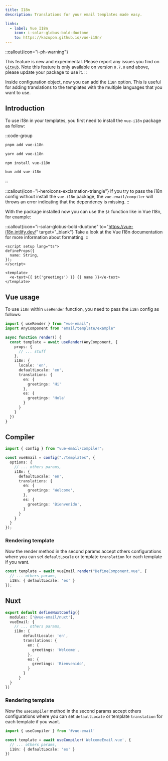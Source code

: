 ```yaml
---
title: I18n
description: Translations for your email templates made easy.

links:
  - label: Vue I18n
    icon: i-solar-globus-bold-duotone
    to: https://kazupon.github.io/vue-i18n/
---
```


::callout{icon="i-ph-warning"}

This feature is new and experimental. Please report any issues you find on [`GitHub`](https://github.com/vue-email/vue-email/issues). Note this feature is only available on version `0.7.0` and above, please update your package to use it.
::

Inside configuration object, now you can add the `i18n` option. This is useful for adding translations to the templates with the multiple languages that you want to use.


## Introduction

To use i18n in your templates, you first need to install the `vue-i18n` package as follow:

::code-group

```sh [pnpm]
pnpm add vue-i18n
```

```bash [yarn]
yarn add vue-i18n
```

```bash [npm]
npm install vue-i18n
```

```bash [bun]
bun add vue-i18n
```

::

::callout{icon="i-heroicons-exclamation-triangle"}
If you try to pass the i18n config without install the `vue-i18n` package, the `vue-email/compiler` will throws an error indicating that the dependency is missing.
::

With the package installed now you can use the `$t` function like in Vue I18n, for example:

::callout{icon="i-solar-globus-bold-duotone" to="https://vue-i18n.intlify.dev/" target="_blank"}
Take a look at the Vue I18n documentation for more information about formatting.
::

```vue
<script setup lang="ts">
defineProps({
  name: String,
});
</script>

<template>
  <e-text>{{ $t('greetings') }} {{ name }}</e-text>
</template>
```

## Vue usage

To use `i18n` within `useRender` function, you need to pass the `i18n` config as follows:

```ts
import { useRender } from "vue-email";
import AnyComponent from "email/template/example"

async function render() {
  const template = await useRender(AnyComponent, {
    props: {
      // ... stuff
    },
    i18n: {
      locale: 'en',
      defaultLocale: 'en',
      translations: {
        en: {
          greetings: 'Hi'
        },
        es: {
          greetings: 'Hola'
        }
      }
    }
  })
}

```


## Compiler

```ts
import { config } from "vue-email/compiler";

const vueEmail = config("./templates", {
  options: {
    // ... others params,
    i18n: {
      defaultLocale: 'en',
      translations: {
        en: {
          greetings: 'Welcome',
        },
        es: {
          greetings: 'Bienvenido',
        }
      }
    }
  }
});
```

### Rendering template

Now the render method in the second params accept others configurations where you can set `defaultLocale` or template `translation` for each template if you want.

```ts
const template = await vueEmail.render("DefineComponent.vue", {
  // ... others params,
  i18n: { defaultLocale: 'es' }
});
```



## Nuxt

```ts
export default defineNuxtConfig({
  modules: ['@vue-email/nuxt'],
  vueEmail: {
    // ... others params,
    i18n: {
        defaultLocale: 'en',
        translations: {
          en: {
            greetings: 'Welcome',
          },
          es: {
            greetings: 'Bienvenido',
          }
        }
      }
  }
})
```

### Rendering template

Now the `useCompiler` method in the second params accept others configurations where you can set `defaultLocale` or template `translation` for each template if you want.

```ts
import { useCompiler } from '#vue-email'

const template = await useCompiler('WelcomeEmail.vue', {
  // ... others params,
  i18n: { defaultLocale: 'es' }
})
```

